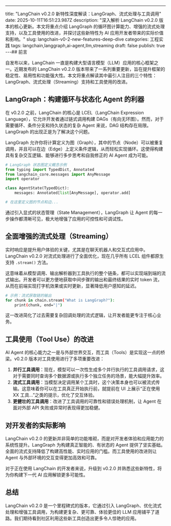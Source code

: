 ---
title: "LangChain v0.2.0 新特性深度解读：LangGraph、流式处理与工具调用"
date: 2025-10-11T16:51:23.987Z
description: "深入解析 LangChain v0.2.0 版本的核心更新。本文将重点介绍 LangGraph 的循环图计算能力、增强的流式处理支持，以及工具使用的改进，并探讨这些新特性为 AI 应用开发者带来的实际价值和影响。"
slug: langchain-v0-2-new-features-deep-dive
categories: 工程实践
tags: langchain,langgraph,ai-agent,llm,streaming
draft: false
publish: true
---## 前言

自发布以来，LangChain 一直是构建大型语言模型（LLM）应用的核心框架之一。近期发布的 LangChain v0.2.0 版本带来了一系列重要更新，旨在提升框架的稳定性、易用性和功能强大性。本文将重点解读其中最引人注目的三个特性：LangGraph、流式处理（Streaming）支持和工具使用的改进。

## LangGraph：构建循环与状态化 Agent 的利器

在 v0.2.0 之前，LangChain 的核心是 LCEL（LangChain Expression Language），它允许开发者通过链式调用构建 DAGs（有向无环图）。然而，对于需要循环、条件分支和持久状态的复杂 Agent 来说，DAG 结构存在局限。LangGraph 的出现正是为了解决这个问题。

LangGraph 允许你将计算定义为图（Graph），其中的节点（Node）可以被重复调用，并且可以在边（Edge）上定义条件逻辑，从而轻松实现循环。这使得构建具有复杂交互逻辑、能够进行多步思考和自我修正的 AI Agent 成为可能。

```python
# LangGraph 状态图定义概念示例
from typing import TypedDict, Annotated
from langchain_core.messages import AnyMessage
import operator

class AgentState(TypedDict):
    messages: Annotated[list[AnyMessage], operator.add]

# 在这里定义图的节点和边...
```

通过引入显式的状态管理（State Management），LangGraph 让 Agent 的每一步操作都清晰可见，极大地增强了应用的可控性和可调试性。

## 全面增强的流式处理（Streaming）

实时响应是提升用户体验的关键，尤其是在聊天机器人和交互式应用中。LangChain v0.2.0 对流式处理进行了全面优化，现在几乎所有 LCEL 组件都原生支持 `.stream()` 方法。

这意味着从模型调用、输出解析器到工具执行的整个链条，都可以实现端到端的流式输出。开发者可以更方便地获取中间步骤的输出和最终结果的实时 token 流，从而在前端实现打字机效果或实时更新，显著降低用户感知的延迟。

```bash
# 示例：流式获取链的输出
for chunk in chain.stream("What is LangGraph?"):
    print(chunk, end="|")
```

这一改进简化了过去需要复杂回调处理的流式逻辑，让开发者能更专注于核心业务。

## 工具使用（Tool Use）的改进

AI Agent 的核心能力之一是与外部世界交互，而工具（Tools）是实现这一点的桥梁。v0.2.0 版本对工具使用进行了多项重要改进：

1.  **并行工具调用**：现在，模型可以一次性生成多个并行执行的工具调用请求，这对于需要同时查询多个数据源或执行多个独立任务的场景，能大幅提升效率。
2.  **流式工具调用**：当模型决定调用某个工具时，这个决策本身也可以被流式传输。这意味着你可以在工具真正开始执行前，就提前在 UI 上展示“正在使用 XX 工具...”之类的提示，优化了交互体验。
3.  **更健壮的工具调用**：改进了工具调用的可靠性和错误处理机制，让 Agent 在面对外部 API 失败或异常时表现得更加稳健。

## 对开发者的实际影响

LangChain v0.2.0 的更新并非简单的功能堆砌，而是对开发者体验和应用能力的系统性提升。LangGraph 为构建真正智能的、有状态的 Agent 提供了坚实基础。全面的流式支持降低了构建高性能、实时应用的门槛。而工具使用的改进则让 Agent 与外部环境的交互变得更加高效和可靠。

对于正在使用 LangChain 的开发者来说，升级到 v0.2.0 并熟悉这些新特性，将为你构建下一代 AI 应用解锁更多可能性。

## 总结

LangChain v0.2.0 是一个里程碑式的版本，它通过引入 LangGraph、优化流式处理和增强工具调用，为构建更复杂、更可靠、体验更佳的 LLM 应用铺平了道路。我们期待看到社区利用这些新工具创造出更多令人惊艳的应用。
